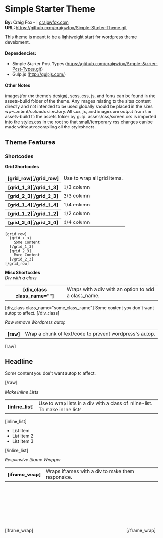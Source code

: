 # Simple Starter Theme
**By:** Craig Fox - | [craigwfox.com](http://craigwfox.com)<br />
**URL:** https://github.com/craigwfox/Simple-Starter-Theme.git

This theme is meant to be a lightweight start for wordpress theme develoment.

#### Dependencies:
- Simple Starter Post Types (https://github.com/craigwfox/Simple-Starter-Post-Types.git)
- Gulp.js (http://gulpjs.com/)

#### Other Notes
Images(for the theme's design), scss, css, js, and fonts can be found in the assets-build folder of the theme. Any images relating to the sites content directly and not intended to be used globally should be placed in the sites wp-content/uploads directory. All css, js, and images are output from the assets-build to the assets folder by gulp. assets/css/screen.css is imported into the styles.css in the root so that small/temporary css changes can be made without recompiling all the stylesheets.


## Theme Features

### Shortcodes
**Grid Shortcodes**
<table>
  <tr>
    <th>[grid_row][/grid_row]</th>
    <td>Use to wrap all grid items.</td>
  </tr>
  <tr>
    <th>[grid_1_3][/grid_1_3]</th>
    <td>1/3 column</td>
  </tr>
  <tr>
    <th>[grid_2_3][/grid_2_3]</th>
    <td>2/3 column</td>
  </tr>
  <tr>
    <th>[grid_1_4][/grid_1_4]</th>
    <td>1/4 column</td>
  </tr>
  <tr>
    <th>[grid_1_2][/grid_1_2]</th>
    <td>1/2 column</td>
  </tr>
  <tr>
    <th>[grid_3_4][/grid_3_4]</th>
    <td>3/4 column</td>
  </tr>
</table>

```
[grid_row]
  [grid_1_3]
    Some Content
  [/grid_1_3]
  [grid_2_3]
    More Content
  [/grid_2_3]
[/grid_row]
```

**Misc Shortcodes**<br />
*Div with a class*
<table width="100%">
  <tr>
    <th colspan="1">[div_class class_name=""]</th>
    <td colspan="1">Wraps with a div with an option to add a class_name.</td>
  </tr>
</table>
        [div_class class_name="some_class_name"]
          Some content you don't want autop to affect.
        [/div_class]

*Raw remove Wordpress autop*
<table width="100%">
  <tr>
    <th colspan="1">[raw]</th>
    <td colspan="1">Wrap a chunk of text/code to prevent wordpress's autop.</td>
  </tr>
</table>
        [raw]
          <h2>Headline</h2>
          <p>Some content you don't want autop to affect.</p>
        [/raw]

*Make Inline Lists*
<table width="100%">
  <tr>
    <th colspan="1">[inline_list]</th>
    <td colspan="1">Use to wrap lists in a div with a class of inline-list. To make inline lists.</td>
  </tr>
</table>
        [inline_list]
        <ul>
          <li>List Item</li>
          <li>List Item 2</li>
          <li>List Item 3</li>
        </ul>
        [/inline_list]

*Responsive iframe Wrapper*
<table width="100%">
  <tr>
    <th colspan="1">[iframe_wrap]</th>
    <td colspan="1">Wraps iframes with a div to make them responsice.</td>
  </tr>
</table>
        [iframe_wrap]
          <iframe src="" frameborder="0"></iframe>
        [/iframe_wrap]